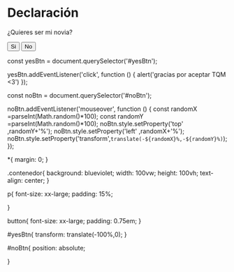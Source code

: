 # Declaración
<html>
<html lang="es">
<head>
    <meta charset="UTF-8">
    <meta name="viewport" content="width=device-width, initial-scale=1.0">
    <title>Quieres?</title>
    <link rel="stylesheet" href="Estilos.css">
</head>
<body>
    
<div class="contenedor">
    <p>¿Quieres ser mi novia?</p>
    <button id="yesBtn">Si</button>
    <button id="noBtn">No</button>
</div>
<script src="index.js "></script>

</body>
</html>

const yesBtn = document.querySelector('#yesBtn');

yesBtn.addEventListener('click', function () {
    alert('gracias por aceptar TQM <3')
});

const noBtn = document.querySelector('#noBtn');

noBtn.addEventListener('mouseover', function () {
    const randomX =parseInt(Math.random()*100);
    const randomY =parseInt(Math.random()*100); 
    noBtn.style.setProperty('top' ,randomY+'%');
    noBtn.style.setProperty('left' ,randomX+'%');
    noBtn.style.setProperty('transform',`translate(-${randomX}%,-${randomY}%)`);
});

*{
    margin: 0;
}

.contenedor{
    background: blueviolet;
    width: 100vw; 
    height: 100vh;
    text-align: center;
}

p{
    font-size: xx-large;
padding: 15%;

}

button{
    font-size: xx-large;
    padding: 0.75em;
}

#yesBtn{
    transform: translate(-100%,0);
}

#noBtn{
    position: absolute;

}
